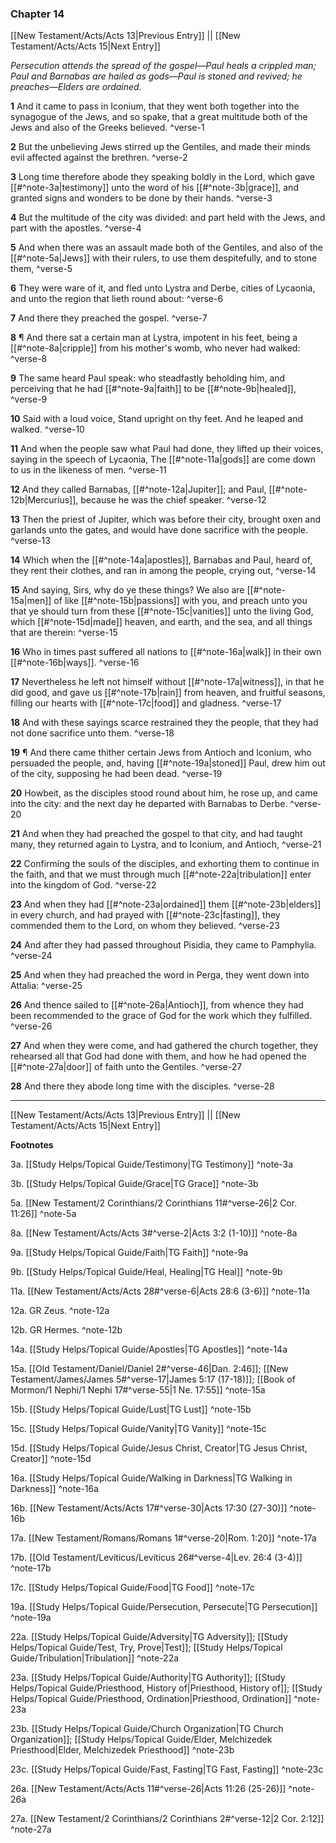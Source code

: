 ### Chapter 14

[[New Testament/Acts/Acts 13|Previous Entry]]  ||  [[New Testament/Acts/Acts 15|Next Entry]]

*Persecution attends the spread of the gospel—Paul heals a crippled man; Paul and Barnabas are hailed as gods—Paul is stoned and revived; he preaches—Elders are ordained.*

**1**  And it came to pass in Iconium, that they went both together into the synagogue of the Jews, and so spake, that a great multitude both of the Jews and also of the Greeks believed. ^verse-1

**2**  But the unbelieving Jews stirred up the Gentiles, and made their minds evil affected against the brethren. ^verse-2

**3**  Long time therefore abode they speaking boldly in the Lord, which gave [[#^note-3a|testimony]] unto the word of his [[#^note-3b|grace]], and granted signs and wonders to be done by their hands. ^verse-3

**4**  But the multitude of the city was divided: and part held with the Jews, and part with the apostles. ^verse-4

**5**  And when there was an assault made both of the Gentiles, and also of the [[#^note-5a|Jews]] with their rulers, to use them despitefully, and to stone them, ^verse-5

**6**  They were ware of it, and fled unto Lystra and Derbe, cities of Lycaonia, and unto the region that lieth round about: ^verse-6

**7**  And there they preached the gospel. ^verse-7

**8**  ¶ And there sat a certain man at Lystra, impotent in his feet, being a [[#^note-8a|cripple]] from his mother's womb, who never had walked: ^verse-8

**9**  The same heard Paul speak: who steadfastly beholding him, and perceiving that he had [[#^note-9a|faith]] to be [[#^note-9b|healed]], ^verse-9

**10**  Said with a loud voice, Stand upright on thy feet. And he leaped and walked. ^verse-10

**11**  And when the people saw what Paul had done, they lifted up their voices, saying in the speech of Lycaonia, The [[#^note-11a|gods]] are come down to us in the likeness of men. ^verse-11

**12**  And they called Barnabas, [[#^note-12a|Jupiter]]; and Paul, [[#^note-12b|Mercurius]], because he was the chief speaker. ^verse-12

**13**  Then the priest of Jupiter, which was before their city, brought oxen and garlands unto the gates, and would have done sacrifice with the people. ^verse-13

**14**  Which when the [[#^note-14a|apostles]], Barnabas and Paul, heard of, they rent their clothes, and ran in among the people, crying out, ^verse-14

**15**  And saying, Sirs, why do ye these things? We also are [[#^note-15a|men]] of like [[#^note-15b|passions]] with you, and preach unto you that ye should turn from these [[#^note-15c|vanities]] unto the living God, which [[#^note-15d|made]] heaven, and earth, and the sea, and all things that are therein: ^verse-15

**16**  Who in times past suffered all nations to [[#^note-16a|walk]] in their own [[#^note-16b|ways]]. ^verse-16

**17**  Nevertheless he left not himself without [[#^note-17a|witness]], in that he did good, and gave us [[#^note-17b|rain]] from heaven, and fruitful seasons, filling our hearts with [[#^note-17c|food]] and gladness. ^verse-17

**18**  And with these sayings scarce restrained they the people, that they had not done sacrifice unto them. ^verse-18

**19**  ¶ And there came thither certain Jews from Antioch and Iconium, who persuaded the people, and, having [[#^note-19a|stoned]] Paul, drew him out of the city, supposing he had been dead. ^verse-19

**20**  Howbeit, as the disciples stood round about him, he rose up, and came into the city: and the next day he departed with Barnabas to Derbe. ^verse-20

**21**  And when they had preached the gospel to that city, and had taught many, they returned again to Lystra, and to Iconium, and Antioch, ^verse-21

**22**  Confirming the souls of the disciples, and exhorting them to continue in the faith, and that we must through much [[#^note-22a|tribulation]] enter into the kingdom of God. ^verse-22

**23**  And when they had [[#^note-23a|ordained]] them [[#^note-23b|elders]] in every church, and had prayed with [[#^note-23c|fasting]], they commended them to the Lord, on whom they believed. ^verse-23

**24**  And after they had passed throughout Pisidia, they came to Pamphylia. ^verse-24

**25**  And when they had preached the word in Perga, they went down into Attalia: ^verse-25

**26**  And thence sailed to [[#^note-26a|Antioch]], from whence they had been recommended to the grace of God for the work which they fulfilled. ^verse-26

**27**  And when they were come, and had gathered the church together, they rehearsed all that God had done with them, and how he had opened the [[#^note-27a|door]] of faith unto the Gentiles. ^verse-27

**28**  And there they abode long time with the disciples. ^verse-28


---
[[New Testament/Acts/Acts 13|Previous Entry]]  ||  [[New Testament/Acts/Acts 15|Next Entry]]


**Footnotes**


3a. [[Study Helps/Topical Guide/Testimony|TG Testimony]] ^note-3a

3b. [[Study Helps/Topical Guide/Grace|TG Grace]] ^note-3b

5a. [[New Testament/2 Corinthians/2 Corinthians 11#^verse-26|2 Cor. 11:26]] ^note-5a

8a. [[New Testament/Acts/Acts 3#^verse-2|Acts 3:2 (1-10)]] ^note-8a

9a. [[Study Helps/Topical Guide/Faith|TG Faith]] ^note-9a

9b. [[Study Helps/Topical Guide/Heal, Healing|TG Heal]] ^note-9b

11a. [[New Testament/Acts/Acts 28#^verse-6|Acts 28:6 (3-6)]] ^note-11a

12a. GR Zeus. ^note-12a

12b. GR Hermes. ^note-12b

14a. [[Study Helps/Topical Guide/Apostles|TG Apostles]] ^note-14a

15a. [[Old Testament/Daniel/Daniel 2#^verse-46|Dan. 2:46]]; [[New Testament/James/James 5#^verse-17|James 5:17 (17-18)]]; [[Book of Mormon/1 Nephi/1 Nephi 17#^verse-55|1 Ne. 17:55]] ^note-15a

15b. [[Study Helps/Topical Guide/Lust|TG Lust]] ^note-15b

15c. [[Study Helps/Topical Guide/Vanity|TG Vanity]] ^note-15c

15d. [[Study Helps/Topical Guide/Jesus Christ, Creator|TG Jesus Christ, Creator]] ^note-15d

16a. [[Study Helps/Topical Guide/Walking in Darkness|TG Walking in Darkness]] ^note-16a

16b. [[New Testament/Acts/Acts 17#^verse-30|Acts 17:30 (27-30)]] ^note-16b

17a. [[New Testament/Romans/Romans 1#^verse-20|Rom. 1:20]] ^note-17a

17b. [[Old Testament/Leviticus/Leviticus 26#^verse-4|Lev. 26:4 (3-4)]] ^note-17b

17c. [[Study Helps/Topical Guide/Food|TG Food]] ^note-17c

19a. [[Study Helps/Topical Guide/Persecution, Persecute|TG Persecution]] ^note-19a

22a. [[Study Helps/Topical Guide/Adversity|TG Adversity]]; [[Study Helps/Topical Guide/Test, Try, Prove|Test]]; [[Study Helps/Topical Guide/Tribulation|Tribulation]] ^note-22a

23a. [[Study Helps/Topical Guide/Authority|TG Authority]]; [[Study Helps/Topical Guide/Priesthood, History of|Priesthood, History of]]; [[Study Helps/Topical Guide/Priesthood, Ordination|Priesthood, Ordination]] ^note-23a

23b. [[Study Helps/Topical Guide/Church Organization|TG Church Organization]]; [[Study Helps/Topical Guide/Elder, Melchizedek Priesthood|Elder, Melchizedek Priesthood]] ^note-23b

23c. [[Study Helps/Topical Guide/Fast, Fasting|TG Fast, Fasting]] ^note-23c

26a. [[New Testament/Acts/Acts 11#^verse-26|Acts 11:26 (25-26)]] ^note-26a

27a. [[New Testament/2 Corinthians/2 Corinthians 2#^verse-12|2 Cor. 2:12]] ^note-27a